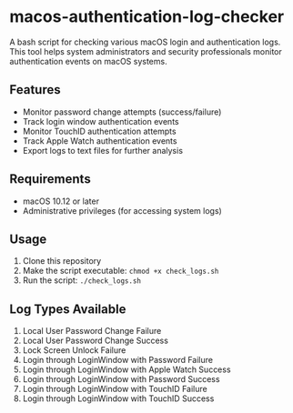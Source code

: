 # macos-authentication-log-checker

A bash script for checking various macOS login and authentication logs. This tool helps system administrators and security professionals monitor authentication events on macOS systems.

## Features

- Monitor password change attempts (success/failure)
- Track login window authentication events
- Monitor TouchID authentication attempts
- Track Apple Watch authentication events
- Export logs to text files for further analysis

## Requirements

- macOS 10.12 or later
- Administrative privileges (for accessing system logs)

## Usage

1. Clone this repository
2. Make the script executable: `chmod +x check_logs.sh`
3. Run the script: `./check_logs.sh`

## Log Types Available

1. Local User Password Change Failure
2. Local User Password Change Success
3. Lock Screen Unlock Failure
4. Login through LoginWindow with Password Failure
5. Login through LoginWindow with Apple Watch Success
6. Login through LoginWindow with Password Success
7. Login through LoginWindow with TouchID Failure
8. Login through LoginWindow with TouchID Success
